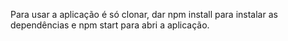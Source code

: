 Para usar a aplicação é só clonar, dar npm install para instalar as dependências e npm start para abri a aplicação.